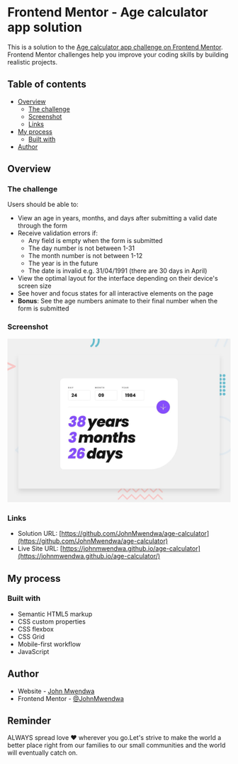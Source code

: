 # Frontend Mentor - Age calculator app solution

This is a solution to the [Age calculator app challenge on Frontend Mentor](https://www.frontendmentor.io/challenges/age-calculator-app-dF9DFFpj-Q). Frontend Mentor challenges help you improve your coding skills by building realistic projects.

## Table of contents

- [Overview](#overview)
  - [The challenge](#the-challenge)
  - [Screenshot](#screenshot)
  - [Links](#links)
- [My process](#my-process)
  - [Built with](#built-with)
- [Author](#author)

## Overview

### The challenge

Users should be able to:

- View an age in years, months, and days after submitting a valid date through the form
- Receive validation errors if:
  - Any field is empty when the form is submitted
  - The day number is not between 1-31
  - The month number is not between 1-12
  - The year is in the future
  - The date is invalid e.g. 31/04/1991 (there are 30 days in April)
- View the optimal layout for the interface depending on their device's screen size
- See hover and focus states for all interactive elements on the page
- **Bonus**: See the age numbers animate to their final number when the form is submitted

### Screenshot

![Project screenshot](design/desktop-preview.jpg)

### Links

- Solution URL: [https://github.com/JohnMwendwa/age-calculator](https://github.com/JohnMwendwa/age-calculator)
- Live Site URL: [https://johnmwendwa.github.io/age-calculator](https://johnmwendwa.github.io/age-calculator/)

## My process

### Built with

- Semantic HTML5 markup
- CSS custom properties
- CSS flexbox
- CSS Grid
- Mobile-first workflow
- JavaScript

## Author

- Website - [John Mwendwa](https://johnmwendwa.vercel.app/)
- Frontend Mentor - [@JohnMwendwa](https://www.frontendmentor.io/profile/JohnMwendwa)

## Reminder

ALWAYS spread love ❤️ wherever you go.Let's strive to make the world a better place right from our families to our small communities and the world will eventually catch on.
